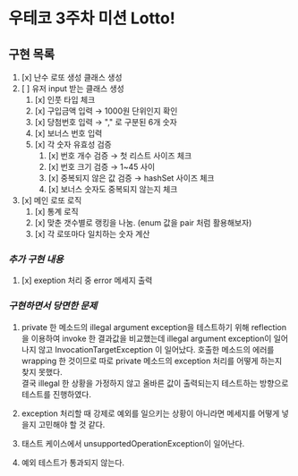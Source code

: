 # 우테코 3주차 미션 Lotto!

## 구현 목록

1. [x] 난수 로또 생성 클래스 생성
2. [ ] 유저 input 받는 클래스 생성
   1. [x] 인풋 타입 체크
   2. [x] 구입금액 입력 &rarr; 1000원 단위인지 확인
   3. [x] 당첨번호 입력 &rarr; "," 로 구분된 6개 숫자
   4. [x] 보너스 번호 입력 
   5. [x] 각 숫자 유효성 검증
      1. [x] 번호 개수 검증 &rarr; 첫 리스트 사이즈 체크
      2. [x] 번호 크기 검증 &rarr; 1~45 사이
      3. [x] 중복되지 않은 값 검증 &rarr; hashSet 사이즈 체크
      4. [x] 보너스 숫자도 중복되지 않는지 체크 
4. [x] 메인 로또 로직 
   1. [x] 통계 로직
   2. [x] 맞춘 갯수별로 랭킹을 나눔. (enum 값을 pair 처럼 활용해보자)
   3. [x] 각 로또마다 일치하는 숫자 계산

### *추가 구현 내용* 
1. [x] exeption 처리 중 error 메세지 출력



### *구현하면서 당면한 문제*

1. private 한 메소드의 illegal argument exception을 테스트하기 위해 reflection을 이용하여 invoke 한 결과값을 비교했는데 illegal argument exception이 일어나지 않고 
InvocationTargetException 이 일어났다. 호출한 메소드의 에러를 wrapping 한 것이므로 따로 private 메소드의 exception 처리를 어떻게 하는지 찾지 못했다. <br/> 
결국 illegal 한 상황을 가정하지 않고 올바른 값이 출력되는지 테스트하는 방향으로 테스트를 진행하였다. 

2. exception 처리할 때 강제로 예외를 일으키는 상황이 아니라면 메세지를 어떻게 넣을지 고민해야 할 것 같다. 
3. 태스트 케이스에서 unsupportedOperationException이 일어난다.
4. 예외 테스트가 통과되지 않는다.
